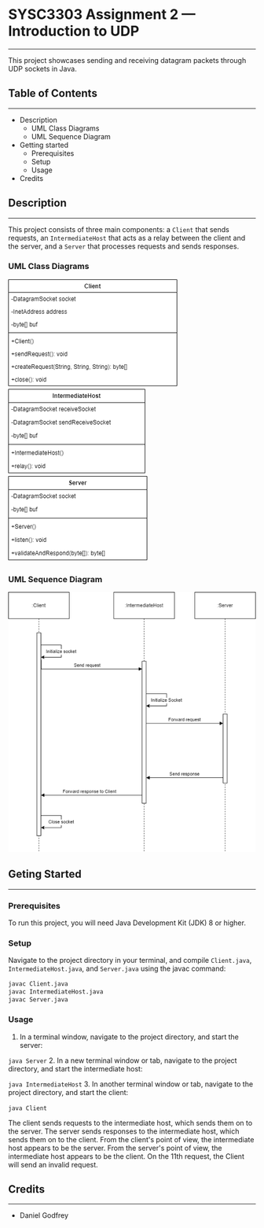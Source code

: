 
# SYSC3303 Assignment 2 — Introduction to UDP
___
This project showcases sending and receiving datagram packets through UDP sockets in Java.

## Table of Contents
___
- Description
  - UML Class Diagrams
  - UML Sequence Diagram
- Getting started
  - Prerequisites
  - Setup
  - Usage
- Credits

## Description
___
This project consists of three main components: a `Client` that sends requests, an `IntermediateHost` that acts as a relay between the client and the server, and a `Server` that processes requests and sends responses. 


### UML Class Diagrams
![UML Class1](/Client%20UML%20Class%20Diagram.png)
![UML Class2](/IntermediateHost%20UML%20Class%20Diagram.png)
![UML Class3](/Server%20UML%20Class%20Diagram.png)

### UML Sequence Diagram
![UML Sequence](/UML%20Sequence%20Diagram.png)

## Geting Started
___
### Prerequisites
To run this project, you will need Java Development Kit (JDK) 8 or higher. 

### Setup
Navigate to the project directory in your terminal, and compile `Client.java`, `IntermediateHost.java`, and `Server.java` using the javac command:

```
javac Client.java
javac IntermediateHost.java
javac Server.java
```

### Usage
1. In a terminal window, navigate to the project directory, and start the server:

```java Server```
2. In a new terminal window or tab, navigate to the project directory, and start the intermediate host:

```java IntermediateHost```
3. In another terminal window or tab, navigate to the project directory, and start the client:

```java Client```

The client sends requests to the intermediate host, which sends them
on to the server. The server sends responses to the intermediate host, which sends them on to the
client. From the client's point of view, the intermediate host appears to be the server. From the server's
point of view, the intermediate host appears to be the client. On the 11th request, the Client will send an invalid request.

## Credits
___
- Daniel Godfrey


